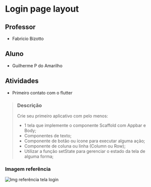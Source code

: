 # Login page layout

## Professor 
- Fabricio Bizotto

## Aluno 
- Guilherme P do Amarilho

## Atividades
- Primeiro contato com o flutter

> ### Descrição
> 
>Crie seu primeiro aplicativo com pelo menos:<br>
>   - 1 tela que implemente o componente Scaffold com Appbar e Body;<br>
>   - Componentes de texto;<br>
>   - Componente de botão ou ícone para executar alguma ação;<br>
>   - Componente de coluna ou linha (Column ou Row);<br>
>   - Utilizar a função setState para gerenciar o estado da tela de alguma forma;<br>

### Imagem referência

![Img referência tela login]()
